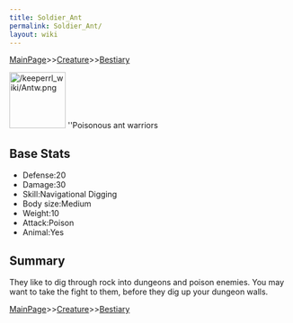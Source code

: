 ```yaml
---
title: Soldier_Ant
permalink: Soldier_Ant/
layout: wiki
---
```


[MainPage](/keeperrl_wiki/ "wikilink")>>[Creature](/keeperrl_wiki/Creature_Guide "wikilink")>>[Bestiary](/keeperrl_wiki/Bestiary "wikilink")

<img src="/keeperrl_wiki/Antw.png" title="fig:/keeperrl_wiki/Antw.png" alt="/keeperrl_wiki/Antw.png" width="100" />
''Poisonous ant warriors

Base Stats
----------

-   Defense:20
-   Damage:30
-   Skill:Navigational Digging
-   Body size:Medium
-   Weight:10
-   Attack:Poison
-   Animal:Yes

Summary
-------

They like to dig through rock into dungeons and poison enemies. You may
want to take the fight to them, before they dig up your dungeon walls.

[MainPage](/keeperrl_wiki/ "wikilink")>>[Creature](/keeperrl_wiki/Creature_Guide "wikilink")>>[Bestiary](/keeperrl_wiki/Bestiary "wikilink")

